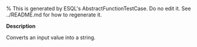 % This is generated by ESQL's AbstractFunctionTestCase. Do no edit it. See ../README.md for how to regenerate it.

**Description**

Converts an input value into a string.

